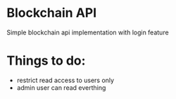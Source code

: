 # Blockchain API
Simple blockchain api implementation with login feature

# Things to do:
* restrict read access to users only
* admin user can read everthing